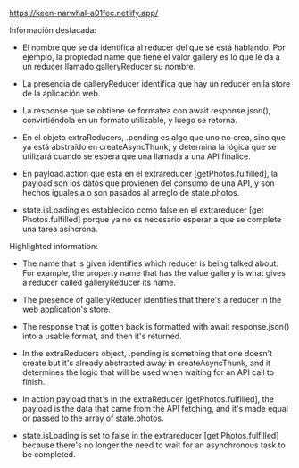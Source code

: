 https://keen-narwhal-a01fec.netlify.app/

Información destacada:

- El nombre que se da identifica al reducer del que se está hablando. Por ejemplo, la propiedad name que tiene el valor gallery es lo que le da a un reducer llamado galleryReducer su nombre.

- La presencia de galleryReducer identifica que hay un reducer en la store de la aplicación web.

- La response que se obtiene se formatea con await response.json(), convirtiéndola en un formato utilizable, y luego se retorna.

- En el objeto extraReducers, .pending es algo que uno no crea, sino que ya está abstraído en createAsyncThunk, y determina la lógica que se utilizará cuando se espera que una llamada a una API finalice.

- En payload.action que está en el extrareducer [getPhotos.fulfilled], la payload son los datos que provienen del consumo de una API, y son hechos iguales a o son pasados al arreglo de state.photos.

- state.isLoading es establecido como false en el extrareducer [get Photos.fulfilled] porque ya no es necesario esperar a que se complete una tarea asíncrona.

Highlighted information:

- The name that is given identifies which reducer is being talked about. For example, the property name that has the value gallery is what gives a reducer called galleryReducer its name.

- The presence of galleryReducer identifies that there's a reducer in the web application's store.

- The response that is gotten back is formatted with await response.json() into a usable format, and then it's returned.

- In the extraReducers object, .pending is something that one doesn't create but it's already abstracted away in createAsyncThunk, and it determines the logic that will be used when waiting for an API call to finish. 

- In action payload that's in the extraReducer [getPhotos.fulfilled], the payload is the data that came from the API fetching, and it's made equal or passed to the array of state.photos.

- state.isLoading is set to false in the extrareducer [get Photos.fulfilled] because there's no longer the need to wait for an asynchronous task to be completed.
